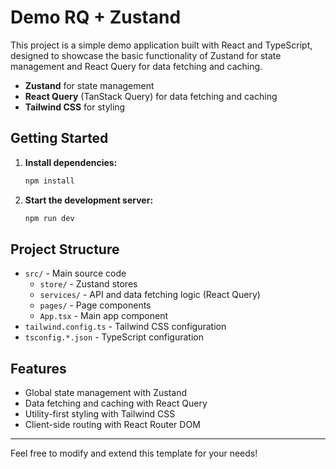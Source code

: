 # Demo RQ + Zustand

This project is a simple demo application built with React and TypeScript, designed to showcase the basic functionality of Zustand for state management and React Query for data fetching and caching.

- **Zustand** for state management
- **React Query** (TanStack Query) for data fetching and caching
- **Tailwind CSS** for styling

## Getting Started

1. **Install dependencies:**

   ```sh
   npm install
   ```

2. **Start the development server:**

   ```sh
   npm run dev
   ```

## Project Structure

- `src/` - Main source code
  - `store/` - Zustand stores
  - `services/` - API and data fetching logic (React Query)
  - `pages/` - Page components
  - `App.tsx` - Main app component
- `tailwind.config.ts` - Tailwind CSS configuration
- `tsconfig.*.json` - TypeScript configuration

## Features

- Global state management with Zustand
- Data fetching and caching with React Query
- Utility-first styling with Tailwind CSS
- Client-side routing with React Router DOM

---

Feel free to modify and extend this template for your needs!
